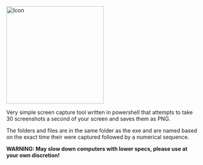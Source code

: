 <img width="256" height="256" alt="Icon" src="https://github.com/user-attachments/assets/7e224100-c180-496d-8895-24073c2fe47d" />

Very simple screen capture tool written in powershell that attempts to take 30 screenshots a second of your screen and saves them as PNG. 

The folders and files are in the same folder as the exe and are named based on the exact time their were captured followed by a numerical sequence.

**WARNING: May slow down computers with lower specs, please use at your own discretion!**

